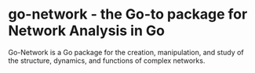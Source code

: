 # go-network - the Go-to package for Network Analysis in Go

Go-Network is a Go package for the creation, manipulation, and study of the structure, dynamics, and functions of complex networks.
